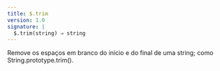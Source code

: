 ```yaml
---
title: $.trim
version: 1.0
signature: |
  $.trim(string) ⇒ string
---
```


Remove os espaços em branco do início e do final de uma string; como
String.prototype.trim().
